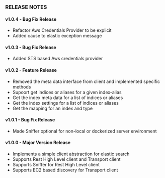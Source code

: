### RELEASE NOTES

#### v1.0.4 - Bug Fix Release

* Refactor Aws Credentials Provider to be explicit
* Added cause to elastic exception message

#### v1.0.3 - Bug Fix Release

* Added STS based Aws credentials provider

#### v1.0.2 - Feature Release

* Removed the meta data interface from client and implemented specific methods
* Supoort get indices or aliases for a given index-alias
* Get the index meta data for a list of indices or aliases
* Get the index settings for a list of indices or aliases
* Get the mapping for an index and type

#### v1.0.1 - Bug Fix Release

* Made Sniffer optional for non-local or dockerized server environment

#### v1.0.0 - Major Version Release

* Implements a simple client abstraction for elastic search 
* Supports Rest High Level client and Transport client   
* Supports Sniffer for Rest High Level client
* Supports EC2 based discovery for Transport client